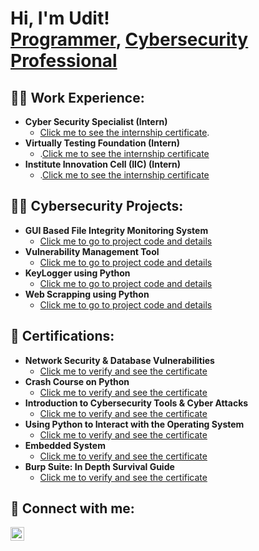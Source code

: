 <h1>Hi, I'm Udit! <br/><a href="https://github.com/udit-uniyal">Programmer</a>, <a href="https://www.linkedin.com/in/udit-uniyal-6555051b4">Cybersecurity Professional</a></h1>

<h2>👨‍💻 Work Experience:</h2>

- <b>Cyber Security Specialist (Intern)</b>
  - [Click me to see the internship certificate](https://drive.google.com/file/d/1o1mm4urgBCnzvOFCU_dE9Cd1xYcC7xsa/view?usp=share_link). 
- <b>Virtually Testing Foundation (Intern)</b>
  - .[Click me to see the internship certificate](https://drive.google.com/file/d/1TjNPVKvQ-s7hltYq3lYMVhULXNP_yJDQ/view?usp=share_link)
- <b>Institute Innovation Cell (IIC) (Intern)</b>
  - .[Click me to see the internship certificate](https://drive.google.com/file/d/1Pcp-eOHTatJnGpiuZUy41_i0LGrCBLzd/view?usp=share_link)

<h2>👨‍💻 Cybersecurity Projects:</h2>

- <b>GUI Based File Integrity Monitoring System</b>
  - [Click me to go to project code and details](https://github.com/udit-uniyal/FIM)
- <b>Vulnerability Management Tool</b>
  - [Click me to go to project code and details](https://github.com/udit-uniyal/FIM)
- <b>KeyLogger using Python</b>
  - [Click me to go to project code and details](https://github.com/udit-uniyal/FIM)
- <b>Web Scrapping using Python</b>
  - [Click me to go to project code and details](https://github.com/udit-uniyal/FIM)

<h2>📜 Certifications:</h2>

- <b>Network Security & Database Vulnerabilities</b>
  - [Click me to verify and see the certificate](https://www.coursera.org/account/accomplishments/verify/2PA25CETV6RK)
- <b>Crash Course on Python</b>
  - [Click me to verify and see the certificate](https://www.coursera.org/account/accomplishments/verify/A2V5LVER6NHT)
- <b>Introduction to Cybersecurity Tools & Cyber Attacks</b>
  - [Click me to verify and see the certificate](https://www.coursera.org/account/accomplishments/verify/GB4HWX4L83PW)
- <b>Using Python to Interact with the Operating System</b>
  - [Click me to verify and see the certificate](https://www.coursera.org/account/accomplishments/verify/X6AGWDSR9BU6)
- <b>Embedded System</b>
  - [Click me to verify and see the certificate](https://trainings.internshala.com/verify-certificate/?certificate_number=DB485027-D85E-0659-745F-7E9F3AFCC89E)
- <b>Burp Suite: In Depth Survival Guide</b>
  - [Click me to verify and see the certificate](https://www.udemy.com/certificate/UC-50327248-675d-432b-8c94-12ea256501bd/)

<h2> 🤳 Connect with me:</h2>


[<img align="left" alt="UditUniyal | LinkedIn" width="22px" src="https://cdn.jsdelivr.net/npm/simple-icons@v3/icons/linkedin.svg" />][linkedin]



[linkedin]: https://www.linkedin.com/in/udit-uniyal-6555051b4


